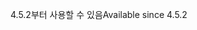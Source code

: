 <span data-ttu-id="7dbc7-101">4.5.2부터 사용할 수 있음</span><span class="sxs-lookup"><span data-stu-id="7dbc7-101">Available since 4.5.2</span></span>